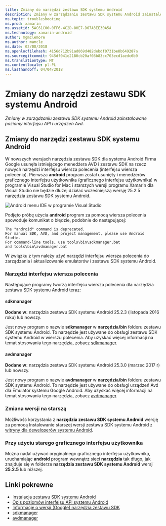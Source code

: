 ```yaml
---
title: Zmiany do narzędzi zestawu SDK systemu Android
description: Zmiany w zarządzaniu zestawu SDK systemu Android zainstalowane poziomy interfejsu API i urządzeń Avd.
ms.topic: troubleshooting
ms.prod: xamarin
ms.assetid: 5AC61C00-0FF6-4C2D-80E7-D67A3EE30A5A
ms.technology: xamarin-android
author: mgmclemore
ms.author: mamcle
ms.date: 02/08/2018
ms.openlocfilehash: 4156d712b91ad069d482debdf0731be8b649287a
ms.sourcegitcommit: 945df041e2180cb20af08b83cc703ecd1aedc6b0
ms.translationtype: MT
ms.contentlocale: pl-PL
ms.lasthandoff: 04/04/2018
---
```

# <a name="changes-to-the-android-sdk-tooling"></a>Zmiany do narzędzi zestawu SDK systemu Android

_Zmiany w zarządzaniu zestawu SDK systemu Android zainstalowane poziomy interfejsu API i urządzeń Avd._

## <a name="changes-to--android-sdk-tooling"></a>Zmiany do narzędzi zestawu SDK systemu Android

W nowszych wersjach narzędzia zestawu SDK dla systemu Android Firma Google usunęła istniejącego menedżera AVD i zestawu SDK na rzecz nowych narzędzi interfejsu wiersza polecenia (interfejsu wiersza polecenia). Pierwsza **android** program został usunięty i menedżerów graficznego interfejsu użytkownika (graficznego interfejsu użytkownika) w programie Visual Studio for Mac i starszych wersji programu Xamarin dla Visual Studio nie będzie dłużej działać wcześniejszą wersję 25.2.5 narzędzia zestawu SDK systemu Android.


![Android menu IDE w programie Visual Studio](sdk-cli-tooling-changes-images/android-ide-menu.png)

Podjęto próbę użycia **android** program za pomocą wiersza polecenia spowoduje komunikat o błędzie, podobnie do następującej:

```shell
The "android" command is deprecated.
For manual SDK, AVD, and project management, please use Android Studio.
For command-line tools, use tools\bin\sdkmanager.bat
and tools\bin\avdmanager.bat
```

W związku z tym należy użyć narzędzi interfejsu wiersza polecenia do zarządzania i aktualizowanie emulatorów i zestawu SDK systemu Android.

### <a name="cli-tools"></a>Narzędzi interfejsu wiersza polecenia

Następujące programy tworzą interfejsu wiersza polecenia dla narzędzia zestawu SDK systemu Android teraz:

#### <a name="sdkmanager"></a>sdkmanager

**Dodane w:** narzędzia zestawu SDK systemu Android 25.2.3 (listopada 2016 roku) lub nowszy.

Jest nowy program o nazwie **sdkmanager** w **narzędzia/bin** folderu zestawu SDK systemu Android. To narzędzie jest używane do obsługi zestawu SDK systemu Android w wierszu polecenia. Aby uzyskać więcej informacji na temat stosowania tego narzędzia, zobacz [sdkmanager](https://developer.android.com/studio/command-line/sdkmanager.html).

#### <a name="avdmanager"></a>avdmanager

**Dodane w:** narzędzia zestawu SDK systemu Android 25.3.0 (marzec 2017 r) lub nowszy.

Jest nowy program o nazwie **avdmanager** w **narzędzia/bin** folderu zestawu SDK systemu Android. To narzędzie jest używane do obsługi urządzeń Avd dla Emulator systemu Google Android. Aby uzyskać więcej informacji na temat stosowania tego narzędzia, zobacz [avdmanager](https://developer.android.com/studio/command-line/avdmanager.html).

### <a name="downgrading"></a>Zmiana wersji na starszą

Możliwość korzystania z **narzędzia zestawu SDK systemu Android** wersję za pomocą Instalowanie starszej wersji zestawu SDK systemu Android z [witryny dla deweloperów systemu Android](https://developer.android.com/studio/index.html).

### <a name="using-the-old-gui"></a>Przy użyciu starego graficznego interfejsu użytkownika

Można nadal używać oryginalnego graficznego interfejsu użytkownika, uruchamiając **android** program wewnątrz sieci **narzędzia** tak długo, jak znajduje się w folderze **narzędzia zestawu SDK systemu Android** wersji **25.2.5**  lub niższej.


## <a name="related-links"></a>Linki pokrewne

- [Instalacja zestawu SDK systemu Android](~/android/get-started/installation/android-sdk.md)
- [Opis poziomów interfejsu API systemu Android](~/android/app-fundamentals/android-api-levels.md)
- [Informacje o wersji (Google) narzędzia zestawu SDK](https://developer.android.com/studio/releases/sdk-tools.html)
- [sdkmanager](https://developer.android.com/studio/command-line/sdkmanager.html)
- [avdmanager](https://developer.android.com/studio/command-line/avdmanager.html)
